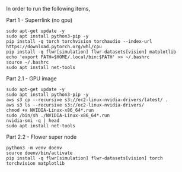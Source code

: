 In order to run the following items, 

Part 1 - Superrlink (no gpu)
```
sudo apt-get update -y
sudo apt install python3-pip -y
pip install -q torch torchvision torchaudio --index-url https://download.pytorch.org/whl/cpu
pip install -q flwr[simulation] flwr-datasets[vision] matplotlib
echo 'export PATH=$HOME/.local/bin:$PATH' >> ~/.bashrc
source ~/.bashrc
sudo apt install net-tools
```

Part 2.1 - GPU image
```
sudo apt-get update -y
sudo apt install python3-pip -y
aws s3 cp --recursive s3://ec2-linux-nvidia-drivers/latest/ .
aws s3 ls --recursive s3://ec2-linux-nvidia-drivers/
chmod +x NVIDIA-Linux-x86_64*.run
sudo /bin/sh ./NVIDIA-Linux-x86_64*.run
nvidia-smi -q | head
sudo apt install net-tools
```
Part 2.2 - Flower super node
```sudo apt install python3.10-venv
python3 -m venv doenv
source doenv/bin/activate
pip install -q flwr[simulation] flwr-datasets[vision] torch torchvision matplotlib
```
